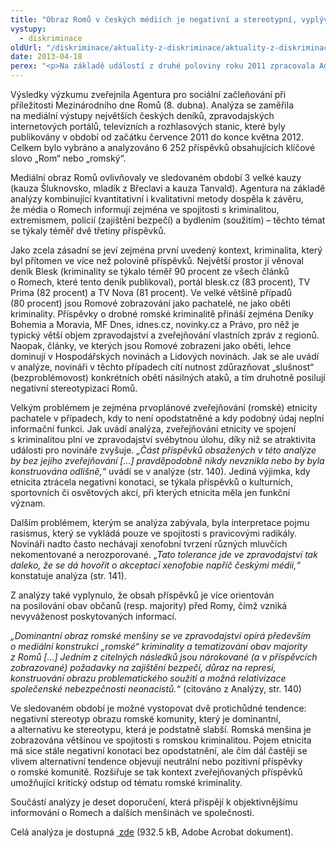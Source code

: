 ```yaml
---
title: "Obraz Romů v českých médiích je negativní a stereotypní, vyplývá z analýzy Agentury pro sociální začleňování"
vystupy:
  - diskriminace
oldUrl: "/diskriminace/aktuality-z-diskriminace/aktuality-z-diskriminace-2013/obraz-romu-v-ceskych-mediich-je-negativni-a-stereotypni-vyplyva-z-analyzy-agentury-pro-so/"
date: 2013-04-18
perex: "<p>Na základě událostí z druhé poloviny roku 2011 zpracovala Agentura pro sociální začleňování rozsáhlou obsahovou analýzu článků a reportáží týkajících se Romů. Výzkum dospěl k závěru, že česká média podporují negativní stereotypy o Romech ve společnosti. </p>"
---
```


<!-- imported from the old website -->

<p class="align-blok">Výsledky výzkumu zveřejnila Agentura pro sociální začleňování při příležitosti Mezinárodního dne Romů (8. dubna). Analýza se zaměřila na mediální výstupy největších českých deníků, zpravodajských internetových portálů, televizních a rozhlasových stanic, které byly publikovány v období od začátku července 2011 do konce května 2012. Celkem bylo vybráno a analyzováno 6 252 příspěvků obsahujících klíčové slovo „Rom“ nebo „romský“. </p><p class="align-blok">Mediální obraz Romů ovlivňovaly ve sledovaném období 3 velké kauzy (kauza Šluknovsko, mladík z Břeclavi a kauza Tanvald). Agentura na základě analýzy kombinující kvantitativní i kvalitativní metody dospěla k závěru, že média o Romech informují zejména ve spojitosti s kriminalitou, extremismem, policií (zajištění bezpečí) a bydlením (soužitím) – těchto témat se týkaly téměř dvě třetiny příspěvků. </p><p class="align-blok">Jako zcela zásadní se jeví zejména první uvedený kontext, kriminalita, který byl přítomen ve více než polovině příspěvků. Největší prostor jí věnoval deník Blesk (kriminality se týkalo téměř 90 procent ze všech článků o Romech, které tento deník publikoval), portál blesk.cz (83 procent), TV Prima (82 procent) a TV Nova (81 procent). Ve velké většině případů (80 procent) jsou Romové zobrazování jako pachatelé, ne jako oběti kriminality. Příspěvky o drobné romské kriminalitě přináší zejména Deníky Bohemia a Moravia, MF Dnes, idnes.cz, novinky.cz a Právo, pro něž je typický větší objem zpravodajství a zveřejňování vlastních zpráv z regionů. Naopak, články, ve kterých jsou Romové zobrazeni jako oběti, lehce dominují v Hospodářských novinách a Lidových novinách. Jak se ale uvádí v analýze, novináři v těchto případech cítí nutnost zdůrazňovat „slušnost“ (bezproblémovost) konkrétních obětí násilných ataků, a tím druhotně posilují negativní stereotypizaci Romů.</p><p class="align-blok">Velkým problémem je zejména prvoplánové zveřejňování (romské) etnicity pachatele v případech, kdy to není opodstatněné a kdy podobný údaj neplní informační funkci. Jak uvádí analýza, zveřejňování etnicity ve spojení s kriminalitou plní ve zpravodajství svébytnou úlohu, díky niž se atraktivita události pro novináře zvyšuje. <em>„Část příspěvků obsažených v této analýze by bez jejího zveřejňování […] pravděpodobně nikdy nevznikla nebo by byla konstruována odlišně,“</em> uvádí se v analýze (str. 140). Jediná výjimka, kdy etnicita ztrácela negativní konotaci, se týkala příspěvků o kulturních, sportovních či osvětových akcí, při kterých etnicita měla jen funkční význam. </p><p class="align-blok">Dalším problémem, kterým se analýza zabývala, byla interpretace pojmu rasismus, který se vykládá pouze ve spojitosti s pravicovými radikály. Novináři nadto často nechávají xenofobní tvrzení různých mluvčích nekomentované a nerozporované. <em>„Tato tolerance jde ve zpravodajství tak daleko, že se dá hovořit o akceptaci xenofobie napříč českými médii,“</em> konstatuje analýza (str. 141).</p><p class="align-blok">Z analýzy také vyplynulo, že obsah příspěvků je více orientován na posilování obav občanů (resp. majority) před Romy, čímž vzniká nevyváženost poskytovaných informací. </p><p class="align-blok"><em>„Dominantní obraz romské menšiny se ve zpravodajství opírá především o mediální konstrukci „romské“ kriminality a tematizování obav majority z Romů […] Jedním z citelných následků jsou nárokované (a v příspěvcích zobrazované) požadavky na zajištění bezpečí, důraz na represi, konstruování obrazu problematického soužití a možná relativizace společenské nebezpečnosti neonacistů.“</em> (citováno z Analýzy, str. 140)</p><p class="align-blok">Ve sledovaném období je možné vystopovat dvě protichůdné tendence: negativní stereotyp obrazu romské komunity, který je dominantní, a alternativu ke stereotypu, která je podstatně slabší. Romská menšina je zobrazována většinou ve spojitosti s romskou kriminalitou. Pojem etnicita má sice stále negativní konotaci bez opodstatnění, ale čím dál častěji se vlivem alternativní tendence objevují neutrální nebo pozitivní příspěvky o romské komunitě. Rozšiřuje se tak kontext zveřejňovaných příspěvků umožňující kritický odstup od tématu romské kriminality.</p><p class="align-blok">Součástí analýzy je deset doporučení, která přispějí k objektivnějšímu informování o Romech a dalších menšinách ve společnosti.</p><p>Celá analýza je dostupná <a title="Otevření do nového okna" href="/uploads-import/DISKRIMINACE/aktuality/med_an_FINAL.pdf" target="_blank"> zde</a> (932.5 kB, Adobe Acrobat dokument).</p>
